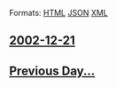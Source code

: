 
Formats: [HTML](2002/12/21/index.html)  [JSON](2002/12/21/index.json)  [XML](2002/12/21/index.xml)  

## [2002-12-21](/news/2002/12/21/index.md)

## [Previous Day...](/news/2002/12/20/index.md)

